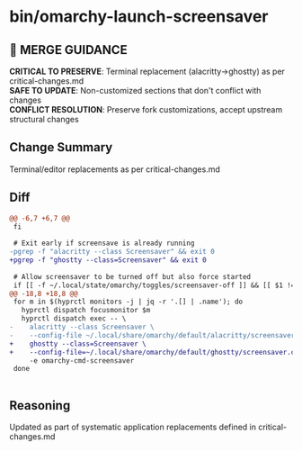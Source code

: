 # bin/omarchy-launch-screensaver

## 🚨 MERGE GUIDANCE
**CRITICAL TO PRESERVE**: Terminal replacement (alacritty→ghostty) as per critical-changes.md  
**SAFE TO UPDATE**: Non-customized sections that don't conflict with changes  
**CONFLICT RESOLUTION**: Preserve fork customizations, accept upstream structural changes

## Change Summary
Terminal/editor replacements as per critical-changes.md

## Diff
```diff
@@ -6,7 +6,7 @@
 fi
 
 # Exit early if screensave is already running
-pgrep -f "alacritty --class Screensaver" && exit 0
+pgrep -f "ghostty --class=Screensaver" && exit 0
 
 # Allow screensaver to be turned off but also force started
 if [[ -f ~/.local/state/omarchy/toggles/screensaver-off ]] && [[ $1 != "force" ]]; then
@@ -18,8 +18,8 @@
 for m in $(hyprctl monitors -j | jq -r '.[] | .name'); do
   hyprctl dispatch focusmonitor $m
   hyprctl dispatch exec -- \
-    alacritty --class Screensaver \
-    --config-file ~/.local/share/omarchy/default/alacritty/screensaver.toml \
+    ghostty --class=Screensaver \
+    --config-file=~/.local/share/omarchy/default/ghostty/screensaver.config \
     -e omarchy-cmd-screensaver
 done
 
```

## Reasoning
Updated as part of systematic application replacements defined in critical-changes.md
